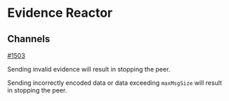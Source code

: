 # Evidence Reactor

## Channels

[#1503](https://github.com/renlulu/tendermint/issues/1503)

Sending invalid evidence will result in stopping the peer.

Sending incorrectly encoded data or data exceeding `maxMsgSize` will result
in stopping the peer.
